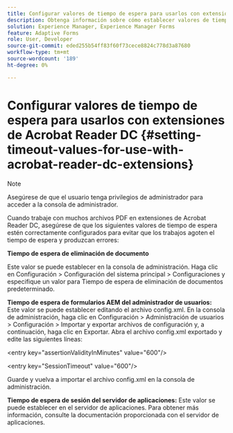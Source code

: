 ```yaml
---
title: Configurar valores de tiempo de espera para usarlos con extensiones de Acrobat Reader DC
description: Obtenga información sobre cómo establecer valores de tiempo de espera para utilizarlos con extensiones de Acrobat Reader DC.
solution: Experience Manager, Experience Manager Forms
feature: Adaptive Forms
role: User, Developer
source-git-commit: eded255b54ff83f60f73cece8824c778d3a87680
workflow-type: tm+mt
source-wordcount: '189'
ht-degree: 0%

---
```


# Configurar valores de tiempo de espera para usarlos con extensiones de Acrobat Reader DC  {#setting-timeout-values-for-use-with-acrobat-reader-dc-extensions}

>[!NOTE]
> 
> Asegúrese de que el usuario tenga privilegios de administrador para acceder a la consola de administrador.

Cuando trabaje con muchos archivos PDF en extensiones de Acrobat Reader DC, asegúrese de que los siguientes valores de tiempo de espera estén correctamente configurados para evitar que los trabajos agoten el tiempo de espera y produzcan errores:

**Tiempo de espera de eliminación de documento**

Este valor se puede establecer en la consola de administración. Haga clic en Configuración > Configuración del sistema principal > Configuraciones y especifique un valor para Tiempo de espera de eliminación de documentos predeterminado.

**Tiempo de espera de formularios AEM del administrador de usuarios:** Este valor se puede establecer editando el archivo config.xml. En la consola de administración, haga clic en Configuración > Administración de usuarios > Configuración > Importar y exportar archivos de configuración y, a continuación, haga clic en Exportar. Abra el archivo config.xml exportado y edite las siguientes líneas:

&lt;entry key=&quot;assertionValidityInMinutes&quot; value=&quot;600&quot;/>

&lt;entry key=&quot;SessionTimeout&quot; value=&quot;600&quot;/>

Guarde y vuelva a importar el archivo config.xml en la consola de administración.

**Tiempo de espera de sesión del servidor de aplicaciones:** Este valor se puede establecer en el servidor de aplicaciones. Para obtener más información, consulte la documentación proporcionada con el servidor de aplicaciones.
